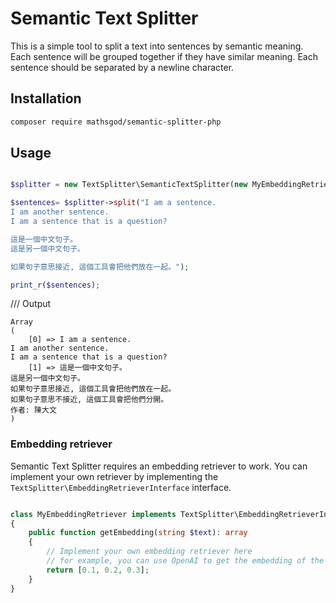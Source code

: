 # Semantic Text Splitter

This is a simple tool to split a text into sentences by semantic meaning. Each sentence will be grouped together if they have similar meaning. Each sentence should be separated by a newline character.

## Installation

```bash
composer require mathsgod/semantic-splitter-php
```

## Usage

```php

$splitter = new TextSplitter\SemanticTextSplitter(new MyEmbeddingRetriever());

$sentences= $splitter->split("I am a sentence. 
I am another sentence.
I am a sentence that is a question?

這是一個中文句子。
這是另一個中文句子。

如果句子意思接近, 這個工具會把他們放在一起。");

print_r($sentences);


```

/// Output
```
Array
(
    [0] => I am a sentence.
I am another sentence.
I am a sentence that is a question?
    [1] => 這是一個中文句子。
這是另一個中文句子。
如果句子意思接近, 這個工具會把他們放在一起。
如果句子意思不接近, 這個工具會把他們分開。
作者: 陳大文
)
```



### Embedding retriever

Semantic Text Splitter requires an embedding retriever to work. You can implement your own retriever by implementing the `TextSplitter\EmbeddingRetrieverInterface` interface.

```php

class MyEmbeddingRetriever implements TextSplitter\EmbeddingRetrieverInterface
{
    public function getEmbedding(string $text): array
    {
        // Implement your own embedding retriever here
        // for example, you can use OpenAI to get the embedding of the text
        return [0.1, 0.2, 0.3];
    }
}

```






